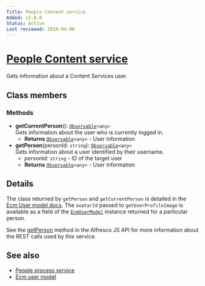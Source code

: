 ```yaml
---
Title: People Content service
Added: v2.0.0
Status: Active
Last reviewed: 2018-04-06
---
```


# [People Content service](../../../lib/core/services/people-content.service.ts "Defined in people-content.service.ts")

Gets information about a Content Services user.

## Class members

### Methods

*   **getCurrentPerson**(): [`Observable`](http://reactivex.io/documentation/observable.html)`<any>`<br/>
    Gets information about the user who is currently logged in.
    *   **Returns** [`Observable`](http://reactivex.io/documentation/observable.html)`<any>` - User information
*   **getPerson**(personId: `string`): [`Observable`](http://reactivex.io/documentation/observable.html)`<any>`<br/>
    Gets information about a user identified by their username.
    *   *personId:* `string`  - ID of the target user
    *   **Returns** [`Observable`](http://reactivex.io/documentation/observable.html)`<any>` - User information

## Details

The class returned by `getPerson` and `getCurrentPerson` is detailed
in the [Ecm User model docs](../models/ecm-user.model.md). The `avatarId` passed to
`getUserProfileImage` is available as a field of the [`EcmUserModel`](../../core/models/ecm-user.model.md) instance
returned for a particular person.

See the
[getPerson](https://github.com/Alfresco/alfresco-js-api/blob/master/src/alfresco-core-rest-api/docs/PeopleApi.md#getPerson)
method in the Alfresco JS API for more information about the REST calls used by this service.

## See also

*   [People process service](people-process.service.md)
*   [Ecm user model](../models/ecm-user.model.md)
